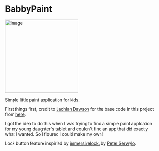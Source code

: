 # BabbyPaint

<img width="242" alt="image" src="https://github.com/user-attachments/assets/180a2ee3-9c03-4cf4-8b18-4b78cac6258d">


Simple little paint application for kids.

First things first, credit to [Lachlan Dawson](https://codepen.io/Lachlandawson) for the base code in this project from [here](https://codepen.io/Lachlandawson/pen/abmdyV). 

I got the idea to do this when I was trying to find a simple paint applcation for my young daughter's tablet and couldn't find an app that did exactly what I wanted. So I figured I could make my own!

Lock button feature inspiried by [immersivelock.](https://github.com/babydots/immersivelock) by [Peter Serwylo](https://github.com/pserwylo).
